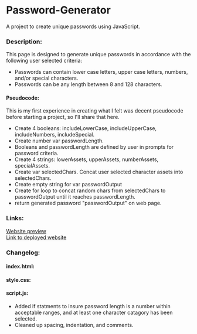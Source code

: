 # Password-Generator
A project to create unique passwords using JavaScript.

### Description:
This page is designed to generate unique passwords in accordance with the following user selected criteria:
- Passwords can contain lower case letters, upper case letters, numbers, and/or special characters.
- Passwords can be any length between 8 and 128 characters.

#### Pseudocode:
This is my first experience in creating what I felt was decent pseudocode before starting a project, so I'll share that here.
- Create 4 booleans: includeLowerCase, includeUpperCase, includeNumbers, includeSpecial.
- Create number var passwordLength.
- Booleans and passwordLength are defined by user in prompts for password criteria.
- Create 4 strings: lowerAssets, upperAssets, numberAssets, specialAssets.
- Create var selectedChars. Concat user selected character assets into selectedChars.
- Create empty string for var passwordOutput
- Create for loop to concat random chars from selectedChars to passwordOutput until it reaches passwordLength.
- return generated password "passwordOutput" on web page.

### Links:
[Website preview](./images/preview.png)<br>
[Link to deployed website](https://monsaltus.github.io/Password-Generator/)

### Changelog:
#### index.html:
#### style.css:
#### script.js:
- Added if statments to insure password length is a number within acceptable ranges, and at least one character catagory has been selected.
- Cleaned up spacing, indentation, and comments.